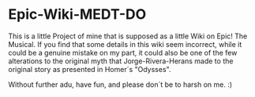 # Epic-Wiki-MEDT-DO

This is a little Project of mine that is supposed as a little Wiki on Epic! The Musical. If you find that some details in this wiki seem incorrect, while it could be a  genuine mistake on my part, it could also be one of the few alterations to the original myth that Jorge-Rivera-Herans made to the original story as presented in Homer´s "Odysses".

Without further adu, have fun, and please don´t be to harsh on me. :)
